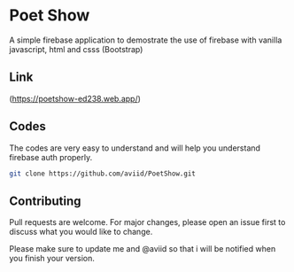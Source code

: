 # Poet Show

A simple firebase application to demostrate the use of firebase with vanilla javascript, html and csss (Bootstrap)


## Link
(https://poetshow-ed238.web.app/)


## Codes

The codes are very easy to understand and will help you understand firebase auth properly.

```bash
git clone https://github.com/aviid/PoetShow.git
```

## Contributing
Pull requests are welcome. For major changes, please open an issue first to discuss what you would like to change.

Please make sure to update me and @aviid so that i will be notified when you finish your version.


